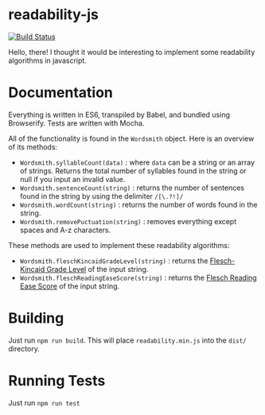 readability-js
==============

[![Build Status](https://travis-ci.org/msquitieri/readability-js.svg?branch=master)](https://travis-ci.org/msquitieri/readability-js)

Hello, there! I thought it would be interesting to implement some readability algorithms in javascript.

Documentation
==============

Everything is written in ES6, transpiled by Babel, and bundled using Browserify. Tests are written with Mocha.



All of the functionality is found in the `Wordsmith` object. Here is an overview of its methods:

- `Wordsmith.syllableCount(data)` : where `data` can be a string or an array of strings. Returns the total number of syllables found in the string or null if you input an invalid value.
- `Wordsmith.sentenceCount(string)` : returns the number of sentences found in the string by using the delimiter `/[\.?!]/`
- `Wordsmith.wordCount(string)` : returns the number of words found in the string.
- `Wordsmith.removePuctuation(string)` : removes everything except spaces and A-z characters.

These methods are used to implement these readability algorithms:

- `Wordsmith.fleschKincaidGradeLevel(string)` : returns the [Flesch-Kincaid Grade Level](http://en.wikipedia.org/wiki/Flesch-Kincaid#Flesch.E2.80.93Kincaid_Grade_Level "Flesch-Kincaid Grade Level on Wikipedia") of the input string.
- `Wordsmith.fleschReadingEaseScore(string)` : returns the [Flesch Reading Ease Score](http://en.wikipedia.org/wiki/Flesch-Kincaid "Flesch Readability tests on Wikipedia") of the input string.

Building
==============

Just run `npm run build`. This will place `readability.min.js` into the `dist/` directory.

Running Tests
==============

Just run `npm run test`

